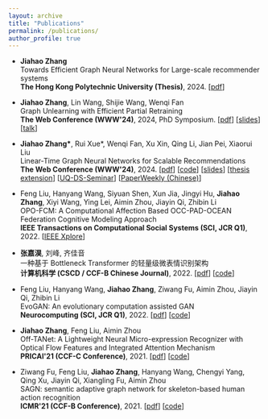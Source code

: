 ```yaml
---
layout: archive
title: "Publications"
permalink: /publications/
author_profile: true
---
```

  - **Jiahao Zhang** <br>
  Towards Efficient Graph Neural Networks for Large-scale recommender systems <br>
  **The Hong Kong Polytechnic University (Thesis)**, 2024. [[pdf](https://github.com/QwQ2000/QwQ2000.github.io/blob/master/files/Jiahao_Zhang_Thesis_PolyU_2024.pdf)]

  - **Jiahao Zhang**, Lin Wang, Shijie Wang, Wenqi Fan<br>
  Graph Unlearning with Efficient Partial Retraining <br>
  **The Web Conference (WWW'24)**, 2024, PhD Symposium. [[pdf](https://arxiv.org/pdf/2403.07353.pdf)] [[slides](https://drive.google.com/file/d/15cHusRLfuj5MdorUaven0iC_9RptYST5/view?usp=sharing)] [[talk](https://youtu.be/CPa1c94EAd4?si=uOWMbYX5C-NZs1Ro)]

  - **Jiahao Zhang\***, Rui Xue\*, Wenqi Fan, Xu Xin, Qing Li, Jian Pei, Xiaorui Liu  <br>
  Linear-Time Graph Neural Networks for Scalable Recommendations <br>
  **The Web Conference (WWW'24)**, 2024. [[pdf](https://arxiv.org/pdf/2402.13973.pdf)] [[code](https://github.com/QwQ2000/TheWebConf24-LTGNN-PyTorch)] [[slides](https://drive.google.com/file/d/1jnGkJvdLuRfICGjGfVxta59ecr08J61T/view?usp=sharing)] [[thesis extension](https://github.com/QwQ2000/QwQ2000.github.io/blob/master/files/Jiahao_Zhang_Thesis_PolyU_2024.pdf)] [[UQ-DS-Seminar](https://uq-ds-seminar.github.io/longrangerecsys-jiahao)] [[PaperWeekly (Chinese)](https://mp.weixin.qq.com/s/PEFd5D9SZdZXE5TQcUDdqA)]
  
  - Feng Liu, Hanyang Wang, Siyuan Shen, Xun Jia, Jingyi Hu, **Jiahao Zhang**, Xiyi Wang, Ying Lei, Aimin Zhou, Jiayin Qi, Zhibin Li <br>
  OPO-FCM: A Computational Affection Based OCC-PAD-OCEAN Federation Cognitive Modeling Approach <br>
  **IEEE Transactions on Computational Social Systems (SCI, JCR Q1)**, 2022. [[IEEE Xplore](https://ieeexplore.ieee.org/document/9868797)]

  - **张嘉淏**, 刘峰, 齐佳音 <br> 
  一种基于 Bottleneck Transformer 的轻量级微表情识别架构 <br>
  **计算机科学 (CSCD / CCF-B Chinese Journal)**, 2022. [[pdf](https://www.jsjkx.com/CN/article/openArticlePDF.jsp?id=20830)] [[code](https://github.com/ECNU-Cross-Innovation-Lab/mini-AORCNN)]

  - Feng Liu, Hanyang Wang, **Jiahao Zhang**, Ziwang Fu, Aimin Zhou, Jiayin Qi, Zhibin Li <br>
  EvoGAN: An evolutionary computation assisted GAN <br>
  **Neurocomputing (SCI, JCR Q1)**, 2022. [[pdf](https://arxiv.org/pdf/2110.11583)] [[code](https://github.com/faceeyes/EvoGAN)]

  - **Jiahao Zhang**, Feng Liu, Aimin Zhou <br>
  Off-TANet: A Lightweight Neural Micro-expression Recognizer with Optical Flow Features and Integrated Attention Mechanism <br>
  **PRICAI'21 (CCF-C Conference)**, 2021. [[pdf](https://www.researchgate.net/profile/Feng-Liu-152/publication/355545710_Off-TANet_A_Lightweight_Neural_Micro-expression_Recognizer_with_Optical_Flow_Features_and_Integrated_Attention_Mechanism/links/6178fcba0be8ec17a93664e0/Off-TANet-A-Lightweight-Neural-Micro-expression-Recognizer-with-Optical-Flow-Features-and-Integrated-Attention-Mechanism.pdf)] [[code](https://github.com/ECNU-Cross-Innovation-Lab/PRICAI2021-Off-TANet)]

  - Ziwang Fu, Feng Liu, **Jiahao Zhang**, Hanyang Wang, Chengyi Yang, Qing Xu, Jiayin Qi, Xiangling Fu, Aimin Zhou <br>
  SAGN: semantic adaptive graph network for skeleton-based human action recognition <br>
  **ICMR'21 (CCF-B Conference)**, 2021. [[pdf](https://www.researchgate.net/profile/Feng-Liu-152/publication/354304339_SAGN_Semantic_Adaptive_Graph_Network_for_Skeleton-Based_Human_Action_Recognition/links/61d2dce4e669ee0f5c818acc/SAGN-Semantic-Adaptive-Graph-Network-for-Skeleton-Based-Human-Action-Recognition.pdf?origin=searchReact&_iepl%5BgeneralViewId%5D=q5haym7Z9LJ9U0XffDJDArOrOtBdNQxFM7Tf&_iepl%5Bcontexts%5D%5B0%5D=searchReact&_iepl%5BviewId%5D=U1L0cjeYB2aCl2YCM7w6DrzS4k6Nrah84FeN&_iepl%5BsearchType%5D=publication&_iepl%5Bdata%5D%5BcountLessEqual20%5D=1&_iepl%5Bdata%5D%5BinteractedWithPosition1%5D=1&_iepl%5Bdata%5D%5BwithEnrichment%5D=1&_iepl%5Bposition%5D=1&_iepl%5BrgKey%5D=PB%3A354304339&_iepl%5BinteractionType%5D=publicationDownload)] [[code](https://github.com/skeletonNN/SAGN)]
